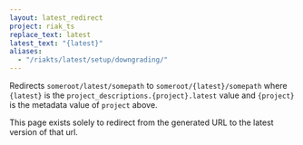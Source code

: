 ```yaml
---
layout: latest_redirect
project: riak_ts
replace_text: latest
latest_text: "{latest}"
aliases:
  - "/riakts/latest/setup/downgrading/"
---
```


Redirects `someroot/latest/somepath` to `someroot/{latest}/somepath` 
where `{latest}` is the `project_descriptions.{project}.latest` value
and `{project}` is the metadata value of `project` above.

This page exists solely to redirect from the generated URL to the latest version of
that url.




